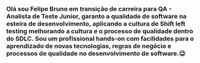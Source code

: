 ### Olá sou Felipe Bruno em transição de carreira para QA - Analista de Teste Junior, garanto a qualidade de software na esteira de desenvolvimento, aplicando a cultura de Shift left testing melhorando a cultura e o processo de qualidade dentro do SDLC. Sou um profissional hands-on com facilidades para o aprendizado de novas tecnologias, regras de negócio e processos de qualidade no desenvolvimento de software.😉


